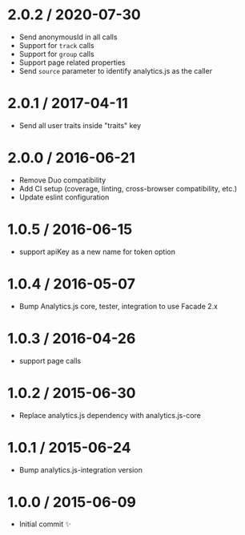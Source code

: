 2.0.2 / 2020-07-30
==================

  * Send anonymousId in all calls
  * Support for `track` calls
  * Support for `group` calls
  * Support page related properties
  * Send `source` parameter to identify analytics.js as the caller

2.0.1 / 2017-04-11
==================

  * Send all user traits inside "traits" key

2.0.0 / 2016-06-21
==================

  * Remove Duo compatibility
  * Add CI setup (coverage, linting, cross-browser compatibility, etc.)
  * Update eslint configuration

1.0.5 / 2016-06-15
==================

  * support apiKey as a new name for token option

1.0.4 / 2016-05-07
==================

  * Bump Analytics.js core, tester, integration to use Facade 2.x

1.0.3 / 2016-04-26
==================

  * support page calls

1.0.2 / 2015-06-30
==================

  * Replace analytics.js dependency with analytics.js-core

1.0.1 / 2015-06-24
==================

  * Bump analytics.js-integration version

1.0.0 / 2015-06-09
==================

  * Initial commit :sparkles:
